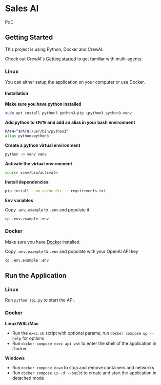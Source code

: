# Sales AI

PoC

## Getting Started

This project is using Python, Docker and CrewAI.

Check out CrewAI's [Getting started](https://github.com/joaomdmoura/crewAI?tab=readme-ov-file#getting-started) to get familiar with multi-agents.

### Linux

You can either setup the application on your computer or use Docker.

#### Installation

**Make sure you have python installed**

```bash
sudo apt install python3 python3-pip ipython3 python3-venv
```

**Add python to ``$PATH`` and add an alias in your bash environment**

```bash
PATH=”$PATH:/usr/bin/python3”
alias python=python3
```

**Create a python virtual environment**

```bash
python -m venv venv
```

**Activate the virtual environment**

```bash
source venv/bin/activate
```

**Install dependencies:**

```bash
pip install --no-cache-dir -r requirements.txt
```

**Env variables**

Copy `.env.example` to `.env` and populate it

```bash
cp .env.example .env
```


### Docker

Make sure you have [Docker](https://docs.docker.com/get-docker/) installed.

Copy `.env.example` to `.env` and populate with your OpenAI API key

```bash
cp .env.example .env
```

## Run the Application

### Linux

Run `python api.py` to start the API.

### Docker

**Linux/WSL/Mac**

- Run the `exec.sh` script with optional params; run `docker compose up --help` for options
- Run `docker compose exec api zsh` to enter the shell of the application in Docker

**Windows**

- Run `docker compose down` to stop and remove containers and networks
- Run `docker compose up -d --build` to create and start the application in detached mode
